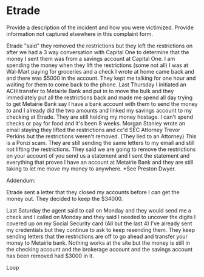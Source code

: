 # Etrade
Provide a description of the incident and how you were victimized. Provide information not captured elsewhere in this complaint form.

Etrade "said" they removed the restrictions but they left the restrictions on after we had a 3 way conversation with Capital One to determine that the money I sent them was from a savings account at Capital One. I am spending the money when they lift the restrictions (some not all) I was at Wal-Mart paying for groceries and a check I wrote at home came back and and there was $5000 in the account. They kept me talking for one hour and waiting for them to come back to the phone.
Last Thursday I initiated an ACH transfer to Metairie Bank and put in to move the bulk and they immediately put all the restrictions back and made me spend all day trying to get Metairie Bank say I have a bank account with them to send the money to and I already did the two amounts and linked my savings account to my checking at Etrade. They are still holding my money hostage.
I can't spend checks or pay for food and it's been 8 weeks.
Morgan Stanley wrote an email staying they lifted the restrictions and cc'd SEC Attorney Trevor Perkins but the restrictions weren't removed. (They lied to an Attorney) This is a Ponzi scam.
They are still sending the same letters to my email and still not lifting the restrictions. They said we are going to remove the restrictions on your account of you send us a statement and I sent the statement and everything that proves I have an account at Metairie Bank and they are still taking to let me move my money to anywhere.
*See Preston Dwyer.

Addendum:

Etrade sent a letter that they closed my accounts before I can get the money out. They decided to keep the $34000.

Last Saturday the agent said to call on Monday and they would send me a check and I called on 
Monday and they said I needed to uncover the digits I covered up on my Social Security card (All but the last 4) I've already sent my credentials but they continue to ask to keep resending them. They keep sending letters that the restrictions are off to go ahead and transfer your money to Metairie bank. Nothing works at the site but the money is still in the checking account and the brokerage account and the savings account has been removed had $3000 in it.

Loop

